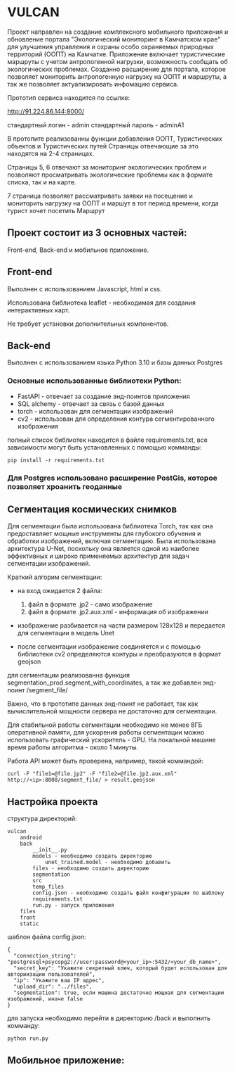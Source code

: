 # VULCAN

Проект направлен на создание комплексного мобильного приложения и обновление портала "Экологический мониторинг в Камчатском крае" для улучшения управления и охраны особо охраняемых природных территорий (ООПТ) на Камчатке. Приложение включает туристические маршруты с учетом антропогенной нагрузки, возможность сообщать об экологических проблемах. Созданно расширение для портала, которое позволяет мониторить антропогенную нагрузку на ООПТ и маршруты, а так же позволяет актуализировать инфомацию сервиса.

Прототип сервиса находится по ссылке:

http://91.224.86.144:8000/

стандартный логин - admin
стандартный пароль - adminA1

В протопите реализованны функции добавления ООПТ, Туристических объектов и Туристических путей
Страницы отвечающие за это находятся на 2-4 страницах.

Страницы 5, 6 отвечают за мониторинг экологических проблем и позволяют просматривать экологические проблемы как в формате списка, так и на карте.

7 страница позволяет рассматривать заявки на посещение и мониторить нагрузку на ООПТ и маршут в тот период времени, когда турист хочет посетить Маршрут

## Проект состоит из 3 основных частей:

Front-end, Back-end и мобильное приложение.

## Front-end

Выполнен с использованием Javascript, html и css.

Использована библиотека leaflet - необходимая для создания интерактивных карт.

Не требует установки дополнительных компонентов.

## Back-end

Выполнен с использованием языка Python 3.10 и базы данных Postgres

### Основные использованные библиотеки Python:
- FastAPI - отвечает за создание энд-поинтов приложения
- SQL alchemy - отвечает за связь с базой данных
- torch - использован для сегментации изображений
- cv2 - использован для определения контура сегментированного изображения

полный список библиотек находится в файле requirements.txt, все зависимости могут быть установленных с помощью комманды:

```
pip install -r requirements.txt
```

### Для Postgres использовано расширение PostGis, которое позволяет хроанить геоданные


## Сегментация космических снимков

Для сегментации была использована библиотека Torch, так как она предоставляет мощные инструменты для глубокого обучения и обработки изображений, включая сегментацию.
Была использована архитектура U-Net, поскольку она является одной из наиболее эффективных и широко применяемых архитектур для задач сегментации изображений.

Краткий алгорим сегментации:

- на вход ожидается 2 файла:
    1. файл в формате .jp2 - само изображение
    2. файл в формате .jp2.aux.xml - информация об изображении

- изображение разбивается на части размером 128x128 и передается для сегментации в модель Unet

- после сегментации изображение соединяется и с помощью библиотеки cv2 определяются контуры и преобразуются в формат geojson


для сегментации реализованна функция segmentation_prod.segment_with_coordinates, а так же добавлен энд-поинт /segment_file/

Важно, что в прототипе данных энд-поинт не работает, так как вычислительной мощности сервера не достаточно для сегментации.

Для стабильной работы сегментации необходимо не менее 8ГБ оперативной памяти, для ускорения работы сегментации можно использовать графический ускоритель - GPU.
На локальной машине время работы алгоритма - около 1 минуты.

Работа API может быть проверена, например, такой коммандой:

```
curl -F "file1=@file.jp2" -F "file2=@file.jp2.aux.xml" http://<ip>:8000/segment_file/ > result.geojson
```

## Настройка проекта


структура директорий:
```
vulcan
    android
    back
        __init__.py
        models - необходимо создать директорию
            unet_trained.model - необходимо добавить
        files - необходимо создать директорию
        segmentation
        src
        temp_files
        config.json - необходимо создать файл конфигурации по шаблону
        requirements.txt
        run.py - запуск приложения
    files
    front
    static
```

шаблон файла config.json:

```
{
  "connection_string": "postgresql+psycopg2://user:password@<your_ip>:5432/<your_db_name>",
  "secret_key": "Укажите секретный ключ, который будет использован для авториизации пользователей",
  "ip": "Укажите ваш IP адрес",
  "upload_dir": "../files",
  "segmentation": true, если машина достаточно мощная для сегментации изображений, иначе false
}
```


для запуска необходимо перейти в директорию /back и выполнить комманду:

```
python run.py
```


## Мобильное приложение:

